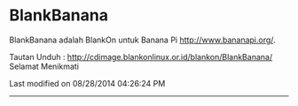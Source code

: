 # BlankBanana

BlankBanana adalah BlankOn untuk Banana Pi ​http://www.bananapi.org/.

Tautan Unduh :
​http://cdimage.blankonlinux.or.id/blankon/BlankBanana/
Selamat Menikmati

Last modified on 08/28/2014 04:26:24 PM
 
---
 




